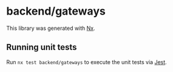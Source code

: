 # backend/gateways

This library was generated with [Nx](https://nx.dev).

## Running unit tests

Run `nx test backend/gateways` to execute the unit tests via [Jest](https://jestjs.io).
